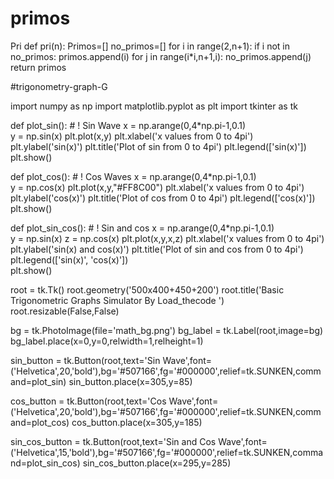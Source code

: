 # primos
Pri
def pri(n):
  Primos=[]
  no_primos=[]
  for i in range(2,n+1):
    if i not in no_primos:
      primos.append(i)
    for j in range(i*i,n+1,i):
      no_primos.append(j)
  return primos



#trigonometry-graph-G
 
import numpy as np
import matplotlib.pyplot as plt
import tkinter as tk

def plot_sin():
    # ! Sin Wave
    x = np.arange(0,4*np.pi-1,0.1)  
    y = np.sin(x)
    plt.plot(x,y)
    plt.xlabel('x values from 0 to 4pi') 
    plt.ylabel('sin(x)')
    plt.title('Plot of sin from 0 to 4pi')
    plt.legend(['sin(x)'])
    plt.show()

def plot_cos():
    # ! Cos Waves
    x = np.arange(0,4*np.pi-1,0.1)   
    y = np.cos(x)
    plt.plot(x,y,"#FF8C00")
    plt.xlabel('x values from 0 to 4pi') 
    plt.ylabel('cos(x)')
    plt.title('Plot of cos from 0 to 4pi')
    plt.legend(['cos(x)'])
    plt.show()

def plot_sin_cos():
    # ! Sin and cos 
    x = np.arange(0,4*np.pi-1,0.1)   
    y = np.sin(x)
    z = np.cos(x)
    plt.plot(x,y,x,z)
    plt.xlabel('x values from 0 to 4pi') 
    plt.ylabel('sin(x) and cos(x)')
    plt.title('Plot of sin and cos from 0 to 4pi')
    plt.legend(['sin(x)', 'cos(x)'])      
    plt.show()


root = tk.Tk()
root.geometry('500x400+450+200')
root.title('Basic Trigonometric Graphs Simulator By Load_thecode ')
root.resizable(False,False)

bg = tk.PhotoImage(file='math_bg.png')
bg_label = tk.Label(root,image=bg)
bg_label.place(x=0,y=0,relwidth=1,relheight=1)


sin_button = tk.Button(root,text='Sin Wave',font=('Helvetica',20,'bold'),bg='#507166',fg='#000000',relief=tk.SUNKEN,command=plot_sin)
sin_button.place(x=305,y=85)

cos_button = tk.Button(root,text='Cos Wave',font=('Helvetica',20,'bold'),bg='#507166',fg='#000000',relief=tk.SUNKEN,command=plot_cos)
cos_button.place(x=305,y=185)

sin_cos_button = tk.Button(root,text='Sin and Cos Wave',font=('Helvetica',15,'bold'),bg='#507166',fg='#000000',relief=tk.SUNKEN,command=plot_sin_cos)
sin_cos_button.place(x=295,y=285)




